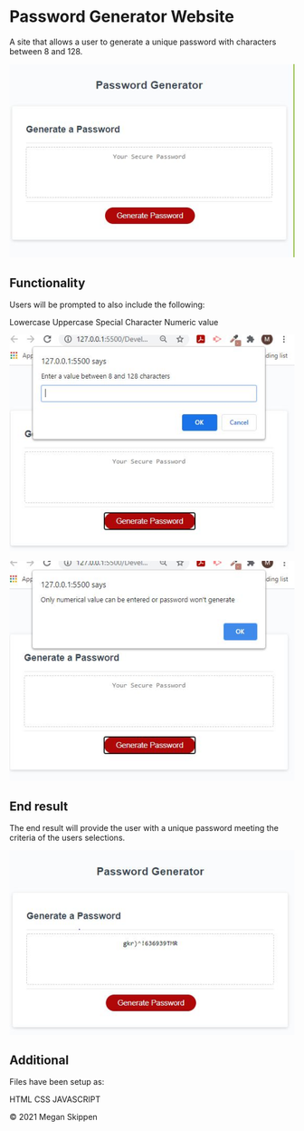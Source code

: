 # Password Generator Website

A site that allows a user to generate a unique password with characters between 8 and 128.

![The Password Generator website to "Generate Password" looks like this.](./Screenshots/PasswordGeneratorHomeScreen.JPG)

## Functionality

Users will be prompted to also include the following:

Lowercase
Uppercase
Special Character
Numeric value

![The Password Generator functionality prompt to "Generate Password" looks like this.](./Screenshots/PasswordGeneratorPromptMessage.JPG)

![The Password Generator functionality alert to "Generate Password" looks like this.](./Screenshots/PasswordGeneratorAlertMessage.JPG)

## End result

The end result will provide the user with a unique password meeting the criteria of the users selections.

![The Password Generator end result to "Generate Password" looks like this.](./Screenshots/PasswordGenerated.JPG)

## Additional

Files have been setup as:

HTML
CSS
JAVASCRIPT

© 2021 Megan Skippen
